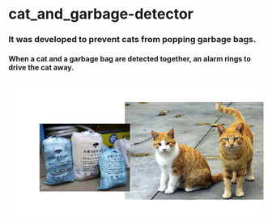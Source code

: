 # cat_and_garbage-detector

### It was developed to prevent cats from popping garbage bags.

#### When a cat and a garbage bag are detected together, an alarm rings to drive the cat away.
![jpg_1](./image.png)
